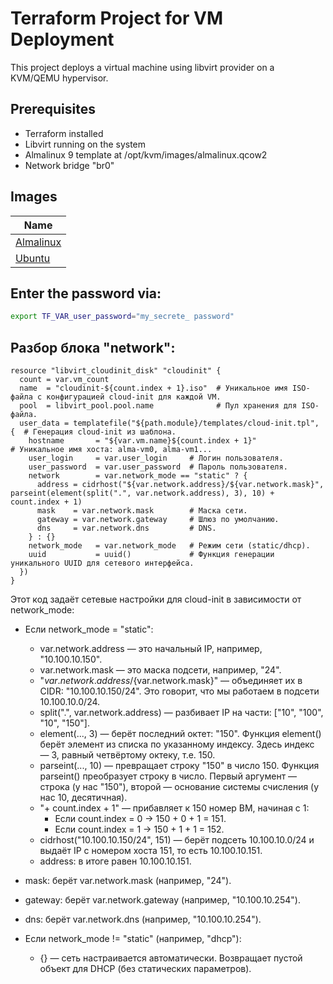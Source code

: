 # Terraform Project for VM Deployment

This project deploys a virtual machine using libvirt provider on a KVM/QEMU hypervisor.

## Prerequisites
- Terraform installed
- Libvirt running on the system
- Almalinux 9 template at /opt/kvm/images/almalinux.qcow2
- Network bridge "br0"

## Images

| Name |
|------|
| [Almalinux](https://repo.almalinux.org/almalinux/9/cloud/x86_64/images/) |
| [Ubuntu](https://cloud-images.ubuntu.com/) |

## Enter the password via:

```bash
export TF_VAR_user_password="my_secrete_ password"
```

## Разбор блока "network":
```hcl
resource "libvirt_cloudinit_disk" "cloudinit" {
  count = var.vm_count
  name  = "cloudinit-${count.index + 1}.iso"  # Уникальное имя ISO-файла с конфигурацией cloud-init для каждой VM.
  pool  = libvirt_pool.pool.name              # Пул хранения для ISO-файла.
  user_data = templatefile("${path.module}/templates/cloud-init.tpl", {  # Генерация cloud-init из шаблона.
    hostname       = "${var.vm.name}${count.index + 1}"                  # Уникальное имя хоста: alma-vm0, alma-vm1...
    user_login     = var.user_login     # Логин пользователя.
    user_password  = var.user_password  # Пароль пользователя.
    network        = var.network_mode == "static" ? {
      address = cidrhost("${var.network.address}/${var.network.mask}", parseint(element(split(".", var.network.address), 3), 10) + count.index + 1)
      mask    = var.network.mask        # Маска сети.
      gateway = var.network.gateway     # Шлюз по умолчанию.
      dns     = var.network.dns         # DNS.
    } : {}
    network_mode   = var.network_mode   # Режим сети (static/dhcp).
    uuid           = uuid()             # Функция генерации уникального UUID для сетевого интерфейса.
  })
}
```

Этот код задаёт сетевые настройки для cloud-init в зависимости от network_mode:

- Если network_mode = "static":
  - var.network.address — это начальный IP, например, "10.100.10.150".
  - var.network.mask — это маска подсети, например, "24".
  - "${var.network.address}/${var.network.mask}" — объединяет их в CIDR: "10.100.10.150/24". Это говорит, что мы работаем в подсети 10.100.10.0/24.
  - split(".", var.network.address) — разбивает IP на части: ["10", "100", "10", "150"].
  - element(..., 3) — берёт последний октет: "150". Функция element() берёт элемент из списка по указанному индексу. Здесь индекс — 3, равный четвёртому октеку, т.е. 150.
  - parseint(..., 10) — превращает строку "150" в число 150. Функция parseint() преобразует строку в число. Первый аргумент — строка (у нас "150"), второй — основание системы счисления (у нас 10, десятичная).
  - "+ count.index + 1" — прибавляет к 150 номер ВМ, начиная с 1:
    - Если count.index = 0 → 150 + 0 + 1 = 151.
    - Если count.index = 1 → 150 + 1 + 1 = 152.
  - cidrhost("10.100.10.150/24", 151) — берёт подсеть 10.100.10.0/24 и выдаёт IP с номером хоста 151, то есть 10.100.10.151.
  - address: в итоге равен 10.100.10.151.

- mask: берёт var.network.mask (например, "24").
- gateway: берёт var.network.gateway (например, "10.100.10.254").
- dns: берёт var.network.dns (например, "10.100.10.254").

- Если network_mode != "static" (например, "dhcp"):
  - {} — сеть настраивается автоматически. Возвращает пустой объект для DHCP (без статических параметров).

